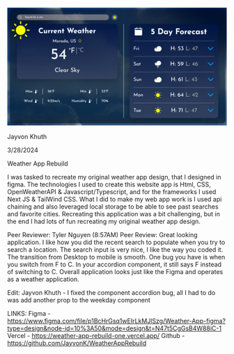 ![alt text](image.png)

Jayvon Khuth

3/28/2024

Weather App Rebuild

I was tasked to recreate my original weather app design, that I designed in figma. The technologies I used to create this website app is Html, CSS, OpenWeatherAPI & Javascript/Typescript, and for the frameworks I used Next JS & TailWind CSS. What I did to make my web app work is I used api chaining and also leveraged local storage to be able to see past searches and favorite cities. Recreating this application was a bit challenging, but in the end I had lots of fun recreating my original weather app design.

Peer Reviewer: Tyler Nguyen (8:57AM)
Peer Review: Great looking application. I like how you did the recent search to populate when you try to search a location. The search input is very nice, I like the way you coded it. The transition from Desktop to mobile is smooth. One bug you have is when you switch from F to C. In your accordion component, it still says F instead of switching to C. Overall application looks just like the Figma and operates as a weather application.

Edit: Jayvon Khuth - I fixed the component accordion bug, all I had to do was add another prop to the weekday component

LINKS:
Figma - https://www.figma.com/file/p1BcHrGsq1wEIrLkMJlSzg/Weather-App-figma?type=design&node-id=10%3A50&mode=design&t=N47t5CgGsB4W88iC-1
Vercel - https://weather-app-rebuild-one.vercel.app/
Github - https://github.com/JayvonK/WeatherAppRebuild
